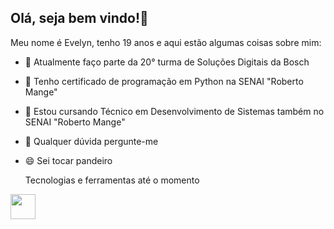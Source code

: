 ## Olá, seja bem vindo!👋

Meu nome é Evelyn, tenho 19 anos e aqui estão algumas coisas sobre mim:

- 🔭 Atualmente faço parte da 20° turma de Soluções Digitais da Bosch
- 🌱 Tenho certificado de programação em Python na SENAI "Roberto Mange"
- 📖 Estou cursando Técnico em Desenvolvimento de Sistemas também no SENAI "Roberto Mange"
- 💬 Qualquer dúvida pergunte-me
- 😄 Sei tocar pandeiro


   Tecnologias e ferramentas até o momento


 <code><img  width="40px" src="https://cdn.jsdelivr.net/gh/devicons/devicon@latest/icons/python/python-original.svg"/> </code>


